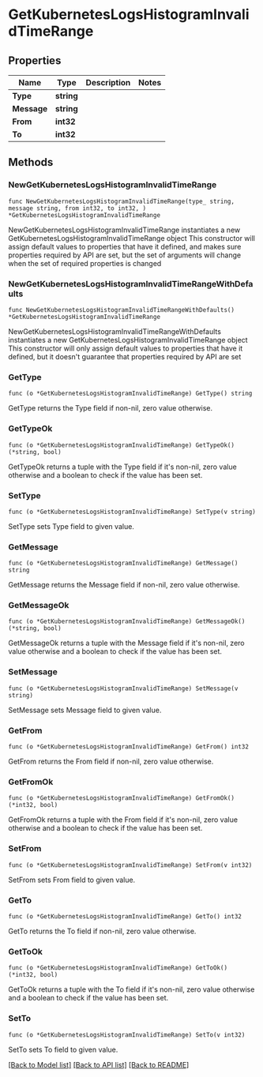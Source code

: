 # GetKubernetesLogsHistogramInvalidTimeRange

## Properties

Name | Type | Description | Notes
------------ | ------------- | ------------- | -------------
**Type** | **string** |  | 
**Message** | **string** |  | 
**From** | **int32** |  | 
**To** | **int32** |  | 

## Methods

### NewGetKubernetesLogsHistogramInvalidTimeRange

`func NewGetKubernetesLogsHistogramInvalidTimeRange(type_ string, message string, from int32, to int32, ) *GetKubernetesLogsHistogramInvalidTimeRange`

NewGetKubernetesLogsHistogramInvalidTimeRange instantiates a new GetKubernetesLogsHistogramInvalidTimeRange object
This constructor will assign default values to properties that have it defined,
and makes sure properties required by API are set, but the set of arguments
will change when the set of required properties is changed

### NewGetKubernetesLogsHistogramInvalidTimeRangeWithDefaults

`func NewGetKubernetesLogsHistogramInvalidTimeRangeWithDefaults() *GetKubernetesLogsHistogramInvalidTimeRange`

NewGetKubernetesLogsHistogramInvalidTimeRangeWithDefaults instantiates a new GetKubernetesLogsHistogramInvalidTimeRange object
This constructor will only assign default values to properties that have it defined,
but it doesn't guarantee that properties required by API are set

### GetType

`func (o *GetKubernetesLogsHistogramInvalidTimeRange) GetType() string`

GetType returns the Type field if non-nil, zero value otherwise.

### GetTypeOk

`func (o *GetKubernetesLogsHistogramInvalidTimeRange) GetTypeOk() (*string, bool)`

GetTypeOk returns a tuple with the Type field if it's non-nil, zero value otherwise
and a boolean to check if the value has been set.

### SetType

`func (o *GetKubernetesLogsHistogramInvalidTimeRange) SetType(v string)`

SetType sets Type field to given value.


### GetMessage

`func (o *GetKubernetesLogsHistogramInvalidTimeRange) GetMessage() string`

GetMessage returns the Message field if non-nil, zero value otherwise.

### GetMessageOk

`func (o *GetKubernetesLogsHistogramInvalidTimeRange) GetMessageOk() (*string, bool)`

GetMessageOk returns a tuple with the Message field if it's non-nil, zero value otherwise
and a boolean to check if the value has been set.

### SetMessage

`func (o *GetKubernetesLogsHistogramInvalidTimeRange) SetMessage(v string)`

SetMessage sets Message field to given value.


### GetFrom

`func (o *GetKubernetesLogsHistogramInvalidTimeRange) GetFrom() int32`

GetFrom returns the From field if non-nil, zero value otherwise.

### GetFromOk

`func (o *GetKubernetesLogsHistogramInvalidTimeRange) GetFromOk() (*int32, bool)`

GetFromOk returns a tuple with the From field if it's non-nil, zero value otherwise
and a boolean to check if the value has been set.

### SetFrom

`func (o *GetKubernetesLogsHistogramInvalidTimeRange) SetFrom(v int32)`

SetFrom sets From field to given value.


### GetTo

`func (o *GetKubernetesLogsHistogramInvalidTimeRange) GetTo() int32`

GetTo returns the To field if non-nil, zero value otherwise.

### GetToOk

`func (o *GetKubernetesLogsHistogramInvalidTimeRange) GetToOk() (*int32, bool)`

GetToOk returns a tuple with the To field if it's non-nil, zero value otherwise
and a boolean to check if the value has been set.

### SetTo

`func (o *GetKubernetesLogsHistogramInvalidTimeRange) SetTo(v int32)`

SetTo sets To field to given value.



[[Back to Model list]](../README.md#documentation-for-models) [[Back to API list]](../README.md#documentation-for-api-endpoints) [[Back to README]](../README.md)


